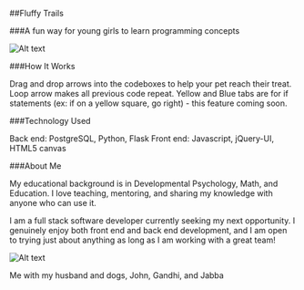 ##Fluffy Trails

###A fun way for young girls to learn programming concepts

![Alt text](https://raw.github.com/avastjohn/HB_Project/master/misc/screen_shot.jpg "Level Six image")

###How It Works

Drag and drop arrows into the codeboxes to help your pet reach their treat. Loop arrow makes all previous code repeat. Yellow and Blue tabs are for if statements (ex: if on a yellow square, go right) - this feature coming soon.

###Technology Used

Back end: PostgreSQL, Python, Flask
Front end: Javascript, jQuery-UI, HTML5 canvas

###About Me

My educational background is in Developmental Psychology, Math, and Education. I love teaching, mentoring, and sharing my knowledge with anyone who can use it. 

I am a full stack software developer currently seeking my next opportunity. I genuinely enjoy both front end and back end development, and I am open to trying just about anything as long as I am working with a great team!

![Alt text](https://raw.github.com/avastjohn/HB_Project/master/misc/ava_john_dogs.jpg)

Me with my husband and dogs, John, Gandhi, and Jabba

